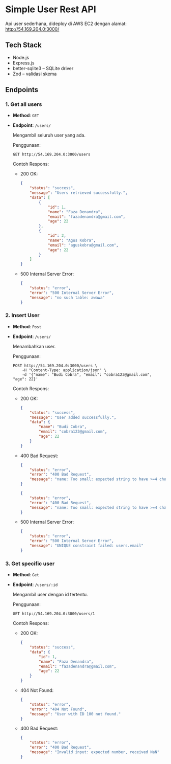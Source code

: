 # Simple User Rest API

Api user sederhana, dideploy di AWS EC2 dengan alamat: http://54.169.204.0:3000/

## Tech Stack
- Node.js
- Express.js
- better-sqlite3 – SQLite driver
- Zod – validasi skema

## Endpoints
### 1. Get all users

-   **Method**: `GET`
-   **Endpoint**: `/users/`
  
    Mengambil seluruh user yang ada.
    
    Penggunaan:

    `
    GET http://54.169.204.0:3000/users
    `

    Contoh Respons:
    - 200 OK:
    
        ```json
        {
            "status": "success",
            "message": "Users retrieved successfully.",
            "data": [
                {
                    "id": 1,
                    "name": "Faza Denandra",
                    "email": "fazadenandra@gmail.com",
                    "age": 22
                },
                {
                    "id": 2,
                    "name": "Agus Kobra",
                    "email": "aguskobra@gmail.com",
                    "age": 22
                }
            ]
        }
        ```
    - 500 Internal Server Error:
    
        ```json
        {
            "status": "error",
            "error": "500 Internal Server Error",
            "message": "no such table: awawa"
        }
        ```
### 2. Insert User

-   **Method**: `Post`
-   **Endpoint**: `/users/`
    
    Menambahkan user.
    
    Penggunaan:

    ```
    POST http://54.169.204.0:3000/users \
        -H "Content-Type: application/json" \
        -d '{"name": "Budi Cobra", "email": "cobra123@gmail.com", "age": 22}'
    ```

    Contoh Respons:
    - 200 OK:
    
        ```json
        {
            "status": "success",
            "message": "User added successfully.",
            "data": {
                "name": "Budi Cobra",
                "email": "cobra123@gmail.com",
                "age": 22
            }
        }
        ```
    - 400 Bad Request:
    
        ```json
        {
            "status": "error",
            "error": "400 Bad Request",
            "message": "name: Too small: expected string to have >=4 characters"
        }
        ```
        ```json
        {
            "status": "error",
            "error": "400 Bad Request",
            "message": "name: Too small: expected string to have >=4 characters; email: Invalid email address; age: Invalid input: expected number, received string"
        }
        ```
    - 500 Internal Server Error:
    
        ```json
        {
            "status": "error",
            "error": "500 Internal Server Error",
            "message": "UNIQUE constraint failed: users.email"
        }
        ```

### 3. Get specific user

-   **Method**: `Get`
-   **Endpoint**: `/users/:id`
    
    Mengambil user dengan id tertentu.
    
    Penggunaan:

    `
    GET http://54.169.204.0:3000/users/1
    `

    Contoh Respons:
    - 200 OK:
    
        ```json
        {
            "status": "success",
            "data": {
                "id": 1,
                "name": "Faza Denandra",
                "email": "fazadenandra@gmail.com",
                "age": 22
            }
        }
        ```
    - 404 Not Found:
    
        ```json
        {
            "status": "error",
            "error": "404 Not Found",
            "message": "User with ID 100 not found."
        }
        ```
    - 400 Bad Request:
    
        ```json
        {
            "status": "error",
            "error": "400 Bad Request",
            "message": "Invalid input: expected number, received NaN"
        }
        ```
